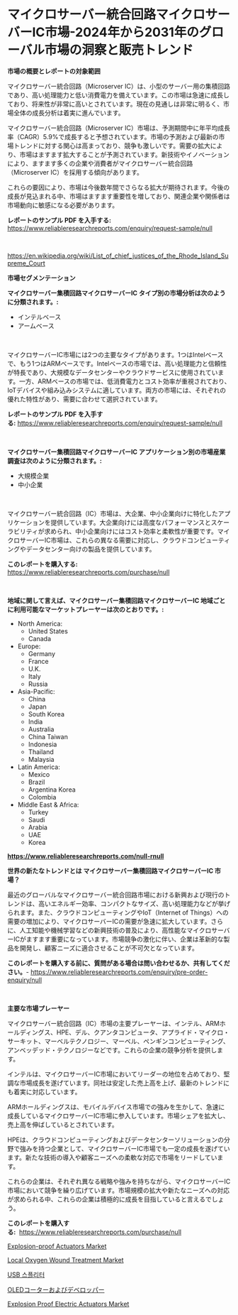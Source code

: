 <p><h1>マイクロサーバー統合回路マイクロサーバーIC市場-2024年から2031年のグローバル市場の洞察と販売トレンド</h1></p><p><strong>市場の概要とレポートの対象範囲</strong></p>
<p><p>マイクロサーバー統合回路（Microserver IC）は、小型のサーバー用の集積回路であり、高い処理能力と低い消費電力を備えています。この市場は急速に成長しており、将来性が非常に高いとされています。現在の見通しは非常に明るく、市場全体の成長分析は着実に進んでいます。</p><p>マイクロサーバー統合回路（Microserver IC）市場は、予測期間中に年平均成長率（CAGR）5.9%で成長すると予想されています。市場の予測および最新の市場トレンドに対する関心は高まっており、競争も激しいです。需要の拡大により、市場はますます拡大することが予測されています。新技術やイノベーションにより、ますます多くの企業や消費者がマイクロサーバー統合回路（Microserver IC）を採用する傾向があります。</p><p>これらの要因により、市場は今後数年間でさらなる拡大が期待されます。今後の成長が見込まれる中、市場はますます重要性を増しており、関連企業や関係者は市場動向に敏感になる必要があります。</p></p>
<p><strong>レポートのサンプル PDF を入手する:</strong> <a href="https://www.reliableresearchreports.com/enquiry/request-sample/null">https://www.reliableresearchreports.com/enquiry/request-sample/null</a></p>
<p>&nbsp;</p>
<p><a href="https://en.wikipedia.org/wiki/List_of_chief_justices_of_the_Rhode_Island_Supreme_Court">https://en.wikipedia.org/wiki/List_of_chief_justices_of_the_Rhode_Island_Supreme_Court</a></p>
<p><strong>市場セグメンテーション</strong></p>
<p><strong>マイクロサーバー集積回路マイクロサーバーIC タイプ別の市場分析は次のように分類されます。:</strong></p>
<p><ul><li>インテルベース</li><li>アームベース</li></ul></p>
<p>&nbsp;</p>
<p><p>マイクロサーバーIC市場には2つの主要なタイプがあります。1つはIntelベースで、もう1つはARMベースです。Intelベースの市場では、高い処理能力と信頼性が特長であり、大規模なデータセンターやクラウドサービスに使用されています。一方、ARMベースの市場では、低消費電力とコスト効率が重視されており、IoTデバイスや組み込みシステムに適しています。両方の市場には、それぞれの優れた特性があり、需要に合わせて選択されています。</p></p>
<p><strong>レポートのサンプル PDF を入手する:</strong>&nbsp;<a href="https://www.reliableresearchreports.com/enquiry/request-sample/null">https://www.reliableresearchreports.com/enquiry/request-sample/null</a></p>
<p>&nbsp;</p>
<p><strong> マイクロサーバー集積回路マイクロサーバーIC アプリケーション別の市場産業調査は次のように分類されます。:</strong></p>
<p><ul><li>大規模企業</li><li>中小企業</li></ul></p>
<p>&nbsp;</p>
<p><p>マイクロサーバー統合回路（IC）市場は、大企業、中小企業向けに特化したアプリケーションを提供しています。大企業向けには高度なパフォーマンスとスケーラビリティが求められ、中小企業向けにはコスト効率と柔軟性が重要です。マイクロサーバーIC市場は、これらの異なる需要に対応し、クラウドコンピューティングやデータセンター向けの製品を提供しています。</p></p>
<p><strong>このレポートを購入する:</strong>&nbsp; <a href="https://www.reliableresearchreports.com/purchase/null">https://www.reliableresearchreports.com/purchase/null</a></p>
<p>&nbsp;</p>
<p><strong>地域に関して言えば、マイクロサーバー集積回路マイクロサーバーIC 地域ごとに利用可能なマーケットプレーヤーは次のとおりです。:</strong></p>
<p><ul>
    <li>
        North America:
        <ul>
            <li>United States</li>
            <li>Canada</li>
        </ul>
    </li>
    <li>
        Europe:
        <ul>
            <li>Germany</li>
            <li>France</li>
            <li>U.K.</li>
            <li>Italy</li>
            <li>Russia</li>
        </ul>
    </li>
    <li>
        Asia-Pacific:
        <ul>
            <li>China</li>
            <li>Japan</li>
            <li>South Korea</li>
            <li>India</li>
            <li>Australia</li>
            <li>China Taiwan</li>
            <li>Indonesia</li>
            <li>Thailand</li>
            <li>Malaysia</li>
        </ul>
    </li>
    <li>
        Latin America:
        <ul>
            <li>Mexico</li>
            <li>Brazil</li>
            <li>Argentina Korea</li>
            <li>Colombia</li>
        </ul>
    </li>
    <li>
        Middle East & Africa:
        <ul>
            <li>Turkey</li>
            <li>Saudi</li>
            <li>Arabia</li>
            <li>UAE</li>
            <li>Korea</li>
        </ul>
    </li>
    </ul></p>
<p><strong><a href="https://www.reliableresearchreports.com/null-rnull">https://www.reliableresearchreports.com/null-rnull</a></strong>&nbsp;</p>
<p><strong>世界の新たなトレンドとは マイクロサーバー集積回路マイクロサーバーIC 市場？</strong></p>
<p><p>最近のグローバルなマイクロサーバー統合回路市場における新興および現行のトレンドは、高いエネルギー効率、コンパクトなサイズ、高い処理能力などが挙げられます。また、クラウドコンピューティングやIoT（Internet of Things）への需要の増加により、マイクロサーバーICの需要が急速に拡大しています。さらに、人工知能や機械学習などの新興技術の普及により、高性能なマイクロサーバーICがますます重要になっています。市場競争の激化に伴い、企業は革新的な製品を開発し、顧客ニーズに適合させることが不可欠となっています。</p></p>
<p><strong>このレポートを購入する前に、質問がある場合は問い合わせるか、共有してください。</strong>- <a href="https://www.reliableresearchreports.com/enquiry/pre-order-enquiry/null">https://www.reliableresearchreports.com/enquiry/pre-order-enquiry/null</a></p>
<p>&nbsp;</p>
<p><strong>主要な市場プレーヤー</strong></p>
<p><p>マイクロサーバー統合回路（IC）市場の主要プレーヤーは、インテル、ARMホールディングス、HPE、デル、クアンタコンピュータ、アプライド・マイクロ・サーキット、マーベルテクノロジー、マーベル、ペンギンコンピューティング、アンベッデッド・テクノロジーなどです。これらの企業の競争分析を提供します。</p><p>インテルは、マイクロサーバーIC市場においてリーダーの地位を占めており、堅調な市場成長を遂げています。同社は安定した売上高を上げ、最新のトレンドにも着実に対応しています。</p><p>ARMホールディングスは、モバイルデバイス市場での強みを生かして、急速に成長しているマイクロサーバーIC市場に参入しています。市場シェアを拡大し、売上高を伸ばしているとされています。</p><p>HPEは、クラウドコンピューティングおよびデータセンターソリューションの分野で強みを持つ企業として、マイクロサーバーIC市場でも一定の成長を遂げています。新たな技術の導入や顧客ニーズへの柔軟な対応で市場をリードしています。</p><p>これらの企業は、それぞれ異なる戦略や強みを持ちながら、マイクロサーバーIC市場において競争を繰り広げています。市場規模の拡大や新たなニーズへの対応が求められる中、これらの企業は積極的に成長を目指していると言えるでしょう。</p></p>
<p><strong>このレポートを購入する:</strong>&nbsp;&nbsp;<a href="https://www.reliableresearchreports.com/purchase/null">https://www.reliableresearchreports.com/purchase/null</a></p>
<p><p><a href="https://github.com/VincentButlerjXXf/Market-Research-Report-List-1/blob/main/explosion-proof-actuators-market.md">Explosion-proof Actuators Market</a></p><p><a href="https://medium.com/@luke.wilson7856/local-oxygen-wound-treatment-market-investigation-industry-evolution-and-forecast-till-2031-ba6921a93f92">Local Oxygen Wound Treatment Market</a></p><p><a href="https://github.com/LuckeyCorbin/Market-Research-Report-List-1/blob/main/1428485124226.md">USB 스플리터</a></p><p><a href="https://github.com/RandallRunte2023/Market-Research-Report-List-2/blob/main/5982512122790.md">OLEDコーターおよびデベロッパー</a></p><p><a href="https://github.com/BurtonGALEN/Market-Research-Report-List-1/blob/main/explosion-proof-electric-actuators-market.md">Explosion Proof Electric Actuators Market</a></p></p>